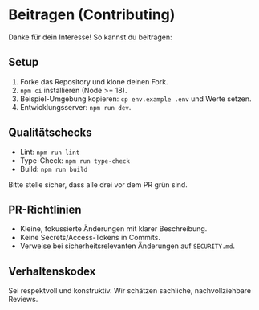 # Beitragen (Contributing)

Danke für dein Interesse! So kannst du beitragen:

## Setup
1. Forke das Repository und klone deinen Fork.
2. `npm ci` installieren (Node >= 18).
3. Beispiel-Umgebung kopieren: `cp env.example .env` und Werte setzen.
4. Entwicklungsserver: `npm run dev`.

## Qualitätschecks
- Lint: `npm run lint`
- Type-Check: `npm run type-check`
- Build: `npm run build`

Bitte stelle sicher, dass alle drei vor dem PR grün sind.

## PR-Richtlinien
- Kleine, fokussierte Änderungen mit klarer Beschreibung.
- Keine Secrets/Access-Tokens in Commits.
- Verweise bei sicherheitsrelevanten Änderungen auf `SECURITY.md`.

## Verhaltenskodex
Sei respektvoll und konstruktiv. Wir schätzen sachliche, nachvollziehbare Reviews.
